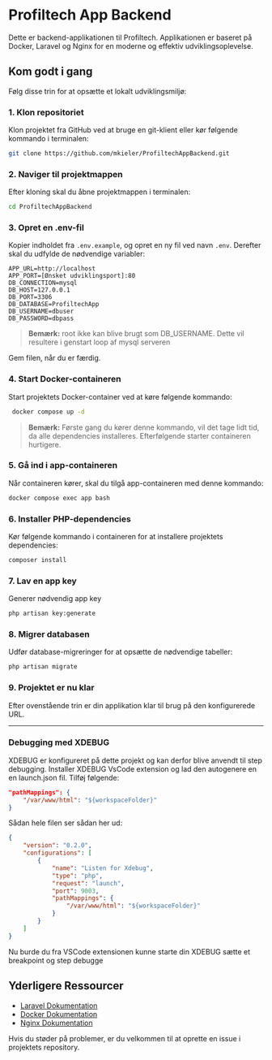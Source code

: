 # Profiltech App Backend

Dette er backend-applikationen til Profiltech. Applikationen er baseret på Docker, Laravel og Nginx for en moderne og effektiv udviklingsoplevelse.

## Kom godt i gang

Følg disse trin for at opsætte et lokalt udviklingsmiljø:

### 1. Klon repositoriet
Klon projektet fra GitHub ved at bruge en git-klient eller kør følgende kommando i terminalen:

```bash
git clone https://github.com/mkieler/ProfiltechAppBackend.git
```

### 2. Naviger til projektmappen
Efter kloning skal du åbne projektmappen i terminalen:

```bash
cd ProfiltechAppBackend
```

### 3. Opret en .env-fil
Kopier indholdet fra `.env.example`, og opret en ny fil ved navn `.env`. Derefter skal du udfylde de nødvendige variabler:

```env
APP_URL=http://localhost
APP_PORT=[Ønsket udviklingsport]:80
DB_CONNECTION=mysql
DB_HOST=127.0.0.1
DB_PORT=3306
DB_DATABASE=ProfiltechApp
DB_USERNAME=dbuser
DB_PASSWORD=dbpass
```

> **Bemærk:** root ikke kan blive brugt som DB_USERNAME. Dette vil resultere i genstart loop af mysql serveren

Gem filen, når du er færdig.

### 4. Start Docker-containeren
Start projektets Docker-container ved at køre følgende kommando:

```bash
 docker compose up -d
```

> **Bemærk:** Første gang du kører denne kommando, vil det tage lidt tid, da alle dependencies installeres. Efterfølgende starter containeren hurtigere.

### 5. Gå ind i app-containeren
Når containeren kører, skal du tilgå app-containeren med denne kommando:

```bash
docker compose exec app bash
```

### 6. Installer PHP-dependencies
Kør følgende kommando i containeren for at installere projektets dependencies:

```bash
composer install
```

### 7. Lav en app key
Generer nødvendig app key

```bash
php artisan key:generate
```

### 8. Migrer databasen
Udfør database-migreringer for at opsætte de nødvendige tabeller:

```bash
php artisan migrate
```

### 9. Projektet er nu klar
Efter ovenstående trin er din applikation klar til brug på den konfigurerede URL.

---

### Debugging med XDEBUG
XDEBUG er konfigureret på dette projekt og kan derfor blive anvendt til step debugging. Installer XDEBUG VsCode extension og lad den autogenere en en launch.json fil.
Tilføj følgende:

```json
"pathMappings": {
    "/var/www/html": "${workspaceFolder}"
}
```

Sådan hele filen ser sådan her ud:

```json
{
    "version": "0.2.0",
    "configurations": [
        {
            "name": "Listen for Xdebug",
            "type": "php",
            "request": "launch",
            "port": 9003,
            "pathMappings": {
                "/var/www/html": "${workspaceFolder}"
            }
        }
    ]
}
```           

Nu burde du fra VSCode extensionen kunne starte din XDEBUG sætte et breakpoint og step debugge

## Yderligere Ressourcer

- [Laravel Dokumentation](https://laravel.com/docs)
- [Docker Dokumentation](https://docs.docker.com)
- [Nginx Dokumentation](https://nginx.org/en/docs/)

Hvis du støder på problemer, er du velkommen til at oprette en issue i projektets repository.
